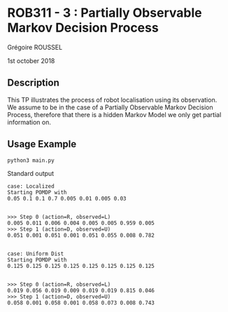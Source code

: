 # ROB311 - 3 : Partially Observable Markov Decision Process

Grégoire ROUSSEL

1st october 2018

## Description

This TP illustrates the process of robot localisation using its observation. We assume to be in the case of a Partially Observable Markov Decision Process, therefore that there is a hidden Markov Model we only get partial information on.


## Usage Example
```sh
python3 main.py
```
Standard output
```
case: Localized
Starting POMDP with
0.05 0.1 0.1 0.7 0.005 0.01 0.005 0.03


>>> Step 0 (action=R, observed=L)
0.005 0.011 0.006 0.004 0.005 0.005 0.959 0.005
>>> Step 1 (action=D, observed=U)
0.051 0.001 0.051 0.001 0.051 0.055 0.008 0.782


case: Uniform Dist
Starting POMDP with
0.125 0.125 0.125 0.125 0.125 0.125 0.125 0.125


>>> Step 0 (action=R, observed=L)
0.019 0.056 0.019 0.009 0.019 0.019 0.815 0.046
>>> Step 1 (action=D, observed=U)
0.058 0.001 0.058 0.001 0.058 0.073 0.008 0.743

```